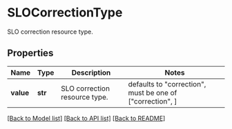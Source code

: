 # SLOCorrectionType

SLO correction resource type.
## Properties
Name | Type | Description | Notes
------------ | ------------- | ------------- | -------------
**value** | **str** | SLO correction resource type. | defaults to "correction",  must be one of ["correction", ]

[[Back to Model list]](README.md#documentation-for-models) [[Back to API list]](README.md#documentation-for-api-endpoints) [[Back to README]](README.md)


